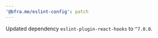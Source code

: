 ```yaml
---
'@bfra.me/eslint-config': patch
---
```


Updated dependency `eslint-plugin-react-hooks` to `^7.0.0`.
